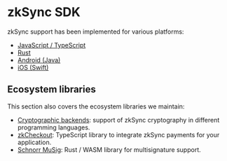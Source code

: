 # zkSync SDK

zkSync support has been implemented for various platforms:

- [JavaScript / TypeScript](./js)
- [Rust](./rust)
- [Android (Java)](./java)
- [iOS (Swift)](./swift)

## Ecosystem libraries

This section also covers the ecosystem libraries we maintain:

- [Cryptographic backends](./crypto): support of zkSync cryptography in different programming languages.
- [zkCheckout](./checkout): TypeScript library to integrate zkSync payments for your application.
- [Schnorr MuSig](https://github.com/matter-labs/schnorr-musig): Rust / WASM library for multisignature support.
